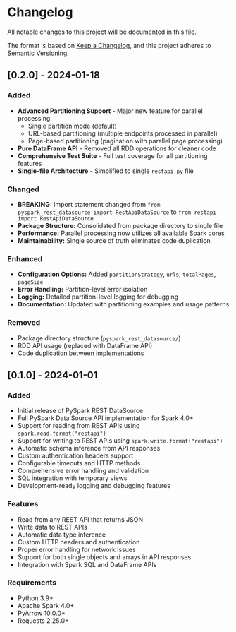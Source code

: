 # Changelog

All notable changes to this project will be documented in this file.

The format is based on [Keep a Changelog](https://keepachangelog.com/en/1.0.0/),
and this project adheres to [Semantic Versioning](https://semver.org/spec/v2.0.0.html).

## [0.2.0] - 2024-01-18

### Added
- **Advanced Partitioning Support** - Major new feature for parallel processing
  - Single partition mode (default)
  - URL-based partitioning (multiple endpoints processed in parallel)
  - Page-based partitioning (pagination with parallel page processing)
- **Pure DataFrame API** - Removed all RDD operations for cleaner code
- **Comprehensive Test Suite** - Full test coverage for all partitioning features
- **Single-file Architecture** - Simplified to single `restapi.py` file

### Changed
- **BREAKING:** Import statement changed from `from pyspark_rest_datasource import RestApiDataSource` to `from restapi import RestApiDataSource`
- **Package Structure:** Consolidated from package directory to single file
- **Performance:** Parallel processing now utilizes all available Spark cores
- **Maintainability:** Single source of truth eliminates code duplication

### Enhanced
- **Configuration Options:** Added `partitionStrategy`, `urls`, `totalPages`, `pageSize`
- **Error Handling:** Partition-level error isolation
- **Logging:** Detailed partition-level logging for debugging
- **Documentation:** Updated with partitioning examples and usage patterns

### Removed
- Package directory structure (`pyspark_rest_datasource/`)
- RDD API usage (replaced with DataFrame API)
- Code duplication between implementations

## [0.1.0] - 2024-01-01

### Added
- Initial release of PySpark REST DataSource
- Full PySpark Data Source API implementation for Spark 4.0+
- Support for reading from REST APIs using `spark.read.format("restapi")`
- Support for writing to REST APIs using `spark.write.format("restapi")`
- Automatic schema inference from API responses
- Custom authentication headers support
- Configurable timeouts and HTTP methods
- Comprehensive error handling and validation
- SQL integration with temporary views
- Development-ready logging and debugging features

### Features
- Read from any REST API that returns JSON
- Write data to REST APIs
- Automatic data type inference
- Custom HTTP headers and authentication
- Proper error handling for network issues
- Support for both single objects and arrays in API responses
- Integration with Spark SQL and DataFrame APIs

### Requirements
- Python 3.9+
- Apache Spark 4.0+
- PyArrow 10.0.0+
- Requests 2.25.0+ 
